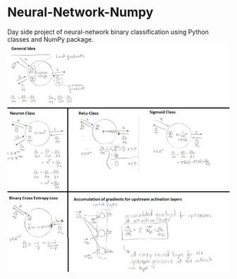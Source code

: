 # Neural-Network-Numpy
Day side project of neural-network binary classification using Python classes and NumPy package. 
![alt text](https://github.com/mlpotter/Neural-Network-Numpy/blob/master/math.png)

